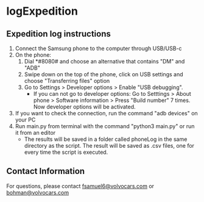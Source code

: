 # logExpedition #

## Expedition log instructions ##

1. Connect the Samsung phone to the computer through USB/USB-c
2. On the phone:
   1. Dial *#8080# and choose an alternative that contains "DM" and "ADB"
   2. Swipe down on the top of the phone, click on USB settings and choose "Transferring files" option
   3. Go to Settings > Developer options > Enable "USB debugging".
      - If you can not go to developer options: Go to Setttings > About phone > Software information > Press "Build number" 7 times. Now developer options will be activated.
4. If you want to check the connection, run the command "adb devices" on your PC
5. Run main.py from terminal with the command "python3 main.py" or run it from an editor
   - The results will be saved in a folder called phoneLog in the same directory as the script. The result will be saved as .csv files, one for every time the script is executed.
  
## Contact Information ##
For questions, please contact fsamuel6@volvocars.com or bohman@volvocars.com
